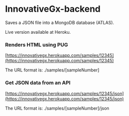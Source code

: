 # InnovativeGx-backend
Saves a JSON file into a MongoDB database (ATLAS).

Live version available at Heroku.
### Renders HTML using PUG 
[https://innovativegx.herokuapp.com/samples/12345](https://innovativegx.herokuapp.com/samples/12345)

The URL format is: ./samples/[sampleNumber]

### Get JSON data from an API
[https://innovativegx.herokuapp.com/samples/12345/json](https://innovativegx.herokuapp.com/samples/12345/json)

The URL format is: ./samples/[sampleNumber]/json
